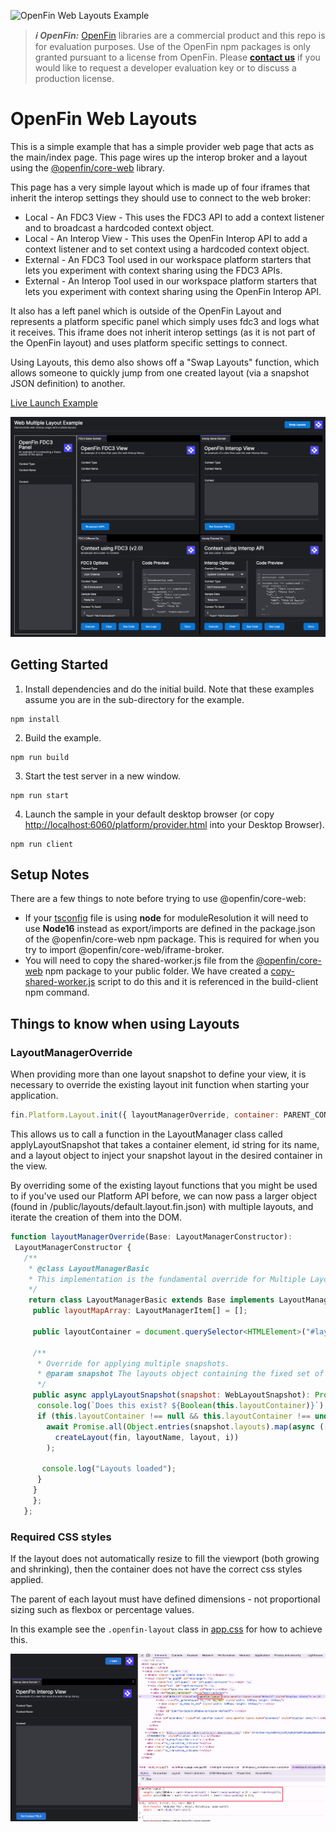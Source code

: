 ![OpenFin Web Layouts Example](../../assets/openfin-web-starter.png)

> **_:information_source: OpenFin:_** [OpenFin](https://www.openfin.co/) libraries are a commercial product and this repo is for evaluation purposes. Use of the OpenFin npm packages is only granted pursuant to a license from OpenFin. Please [**contact us**](https://www.openfin.co/contact/) if you would like to request a developer evaluation key or to discuss a production license.

# OpenFin Web Layouts

This is a simple example that has a simple provider web page that acts as the main/index page. This page wires up the interop broker and a layout using the [@openfin/core-web](https://www.npmjs.com/package/@openfin/core-web) library.

This page has a very simple layout which is made up of four iframes that inherit the interop settings they should use to connect to the web broker:

- Local - An FDC3 View - This uses the FDC3 API to add a context listener and to broadcast a hardcoded context object.
- Local - An Interop View - This uses the OpenFin Interop API to add a context listener and to set context using a hardcoded context object.
- External - An FDC3 Tool used in our workspace platform starters that lets you experiment with context sharing using the FDC3 APIs.
- External - An Interop Tool used in our workspace platform starters that lets you experiment with context sharing using the OpenFin Interop API.

It also has a left panel which is outside of the OpenFin Layout and represents a platform specific panel which simply uses fdc3 and logs what it receives. This iframe does not inherit interop settings (as it is not part of the OpenFin layout) and uses platform specific settings to connect.

Using Layouts, this demo also shows off a "Swap Layouts" function, which allows someone to quickly jump from one created layout (via a snapshot JSON definition) to another.

[Live Launch Example](https://built-on-openfin.github.io/web-starter/web/v20.1.0/web-layout/platform/provider.html)

![OpenFin Web Multi Layout Example](./docs/web-layout.png)

## Getting Started

1. Install dependencies and do the initial build. Note that these examples assume you are in the sub-directory for the example.

```shell
npm install
```

2. Build the example.

```shell
npm run build
```

3. Start the test server in a new window.

```shell
npm run start
```

4. Launch the sample in your default desktop browser (or copy <http://localhost:6060/platform/provider.html> into your Desktop Browser).

```shell
npm run client
```

## Setup Notes

There are a few things to note before trying to use @openfin/core-web:

- If your [tsconfig](./client/tsconfig.json) file is using **node** for moduleResolution it will need to use **Node16** instead as export/imports are defined in the package.json of the @openfin/core-web npm package. This is required for when you try to import @openfin/core-web/iframe-broker.
- You will need to copy the shared-worker.js file from the [@openfin/core-web](https://www.npmjs.com/package/@openfin/core-web) npm package to your public folder. We have created a [copy-shared-worker.js](./scripts/copy-shared-worker.js) script to do this and it is referenced in the build-client npm command.

## Things to know when using Layouts

### LayoutManagerOverride

When providing more than one layout snapshot to define your view, it is necessary to override the existing layout init function when starting your application.

```javascript
fin.Platform.Layout.init({ layoutManagerOverride, container: PARENT_CONTAINER });
```

This allows us to call a function in the LayoutManager class called applyLayoutSnapshot that takes a container element, id string for its name, and a layout object to inject your snapshot layout in the desired container in the view.

By overriding some of the existing layout functions that you might be used to if you've used our Platform API before, we can now pass a larger object (found in /public/layouts/default.layout.fin.json) with multiple layouts, and iterate the creation of them into the DOM.

```javascript
function layoutManagerOverride(Base: LayoutManagerConstructor):
 LayoutManagerConstructor {
   /**
    * @class LayoutManagerBasic
    * This implementation is the fundamental override for Multiple Layouts in Web.
    */
    return class LayoutManagerBasic extends Base implements LayoutManager {
     public layoutMapArray: LayoutManagerItem[] = [];

     public layoutContainer = document.querySelector<HTMLElement>("#layout_container");

     /**
      * Override for applying multiple snapshots.
      * @param snapshot The layouts object containing the fixed set of available layouts.
      */
     public async applyLayoutSnapshot(snapshot: WebLayoutSnapshot): Promise<void> {
      console.log(`Does this exist? ${Boolean(this.layoutContainer)}`);
      if (this.layoutContainer !== null && this.layoutContainer !== undefined) {
        await Promise.all(Object.entries(snapshot.layouts).map(async ([layoutName, layout], i) =>
          createLayout(fin, layoutName, layout, i))
        );

       console.log("Layouts loaded");
      }
     }
     };
   };
```

### Required CSS styles

If the layout does not automatically resize to fill the viewport (both growing and shrinking), then the container does not have the correct css styles applied. 

The parent of each layout must have defined dimensions - not proportional sizing such as flexbox or percentage values.

In this example see the `.openfin-layout` class in [app.css](public/common/style/app.css) for how to achieve this. 

![Required CSS](./docs/css-classes.png)
